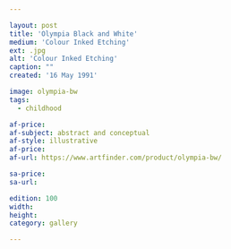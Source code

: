 ```yaml
---

layout: post
title: 'Olympia Black and White'
medium: 'Colour Inked Etching'
ext: .jpg
alt: 'Colour Inked Etching'
caption: ""
created: '16 May 1991'

image: olympia-bw
tags:
  - childhood

af-price:
af-subject: abstract and conceptual
af-style: illustrative
af-price:
af-url: https://www.artfinder.com/product/olympia-bw/

sa-price:
sa-url:

edition: 100
width:
height:
category: gallery

---
```

